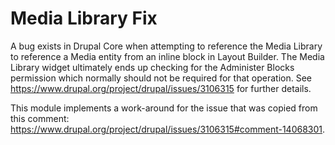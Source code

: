 # Media Library Fix

A bug exists in Drupal Core when attempting to reference the Media Library to
reference a Media entity from an inline block in Layout Builder.  The Media
Library widget ultimately ends up checking for the Administer Blocks permission
which normally should not be required for that operation.  See
https://www.drupal.org/project/drupal/issues/3106315 for further details.

This module implements a work-around for the issue that was copied from this
comment: https://www.drupal.org/project/drupal/issues/3106315#comment-14068301.

